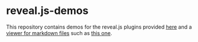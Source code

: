 # reveal.js-demos

This repository contains demos for the reveal.js plugins provided [here](https://github.com/rajgoel/reveal.js-plugins/) and a [viewer for markdown files](https://rajgoel.github.io/reveal.js-demos/markdown-viewer.html) such as [this one](https://rajgoel.github.io/reveal.js-demos/example.md).
